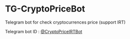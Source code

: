 # TG-CryptoPriceBot
Telegram bot for check cryptocurrences price (support IRT)

Telegram bot ID : [@CryptoPriceIRTBot]([url](https://t.me/CryptoPriceIRTBot))
